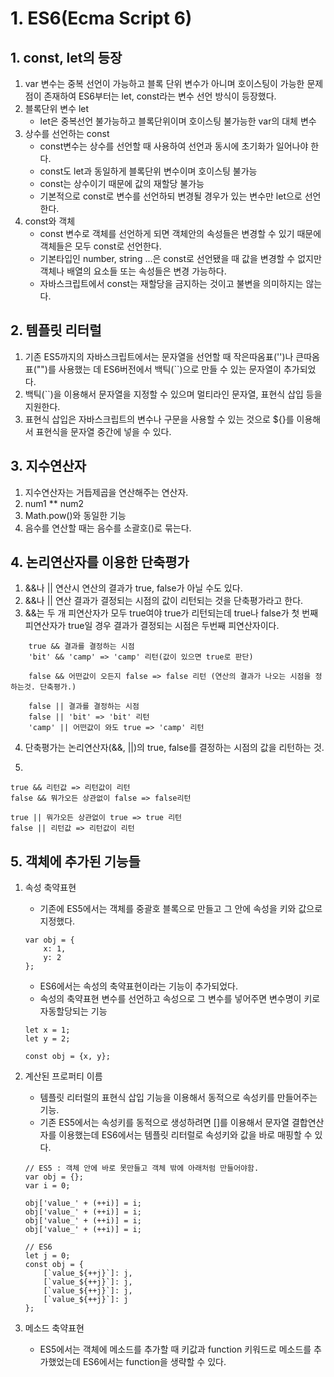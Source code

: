 # 1. ES6(Ecma Script 6)
## 1. const, let의 등장
1. var 변수는 중복 선언이 가능하고 블록 단위 변수가 아니며 호이스팅이 가능한 문제점이 존재하여 ES6부터는 let, const라는 변수 선언 방식이 등장했다.
2. 블록단위 변수 let
    - let은 중복선언 불가능하고 블록단위이며 호이스팅 불가능한 var의 대체 변수
3. 상수를 선언하는 const
    - const변수는 상수를 선언할 때 사용하여 선언과 동시에 초기화가 일어나야 한다.
    - const도 let과 동일하게 블록단위 변수이며 호이스팅 불가능
    - const는 상수이기 때문에 값의 재할당 불가능
    - 기본적으로 const로 변수를 선언하되 변경될 경우가 있는 변수만 let으로 선언한다.
4. const와 객체
    - const 변수로 객체를 선언하게 되면 객체안의 속성들은 변경할 수 있기 때문에 객체들은 모두 const로 선언한다.
    - 기본타입인 number, string ...은 const로 선언됐을 때 값을 변경할 수 없지만 객체나 배열의 요소들 또는 속성들은 변경 가능하다.
    - 자바스크립트에서 const는 재할당을 금지하는 것이고 불변을 의미하지는 않는다.

## 2. 템플릿 리터럴
1. 기존 ES5까지의 자바스크립트에서는 문자열을 선언할 때 작은따옴표('')나 큰따옴표("")를 사용했는 데 ES6버전에서 백틱(``)으로 만들 수 있는 문자열이 추가되었다.
2. 백틱(``)을 이용해서 문자열을 지정할 수 있으며 멀티라인 문자열, 표현식 삽입 등을 지원한다.
3. 표현식 삽입은 자바스크립트의 변수나 구문을 사용할 수 있는 것으로 ${}를 이용해서 표현식을 문자열 중간에 넣을 수 있다.

## 3. 지수연산자
1. 지수연산자는 거듭제곱을 연산해주는 연산자.
2. num1 ** num2
3. Math.pow()와 동일한 기능
4. 음수를 연산할 때는 음수를 소괄호()로 묶는다.


## 4. 논리연산자를 이용한 단축평가
1. &&나 || 연산시 연산의 결과가 true, false가 아닐 수도 있다.
2. &&나 || 연산 결과가 결정되는 시점의 값이 리턴되는 것을 단축평가라고 한다.
3. &&는 두 개 피연산자가 모두 true여야 true가 리턴되는데 true나 false가 첫 번째 피연산자가 true일 경우 결과가 결정되는 시점은 두번째 피연산자이다.
```
    true && 결과를 결정하는 시점
    'bit' && 'camp' => 'camp' 리턴(값이 있으면 true로 판단)

    false && 어떤값이 오든지 false => false 리턴 (연산의 결과가 나오는 시점을 정하는것. 단축평가.)

    false || 결과를 결정하는 시점
    false || 'bit' => 'bit' 리턴
    'camp' || 어떤값이 와도 true => 'camp' 리턴
```
4. 단축평가는 논리연산자(&&, ||)의 true, false를 결정하는 시점의 값을 리턴하는 것.

5.
```
true && 리턴값 => 리턴값이 리턴
false && 뭐가오든 상관없이 false => false리턴

true || 뭐가오든 상관없이 true => true 리턴
false || 리턴값 => 리턴값이 리턴
```


## 5. 객체에 추가된 기능들
1. 속성 축약표현
    - 기존에 ES5에서는 객체를 중괄호 블록으로 만들고 그 안에 속성을 키와 값으로 지정했다.
    ```
    var obj = {
        x: 1,
        y: 2
    };
    ```

    - ES6에서는 속성의 축약표현이라는 기능이 추가되었다.
    - 속성의 축약표현 변수를 선언하고 속성으로 그 변수를 넣어주면 변수명이 키로 자동할당되는 기능
    ```
    let x = 1;
    let y = 2;

    const obj = {x, y};
    ```

2. 계산된 프로퍼티 이름
    - 템플릿 리터럴의 표현식 삽입 기능을 이용해서 동적으로 속성키를 만들어주는 기능.
    - 기존 ES5에서는 속성키를 동적으로 생성하려면 []를 이용해서 문자열 결합연산자를 이용했는데 ES6에서는 템플릿 리터럴로 속성키와 값을 바로 매핑할 수 있다.
    ```
    // ES5 : 객체 안에 바로 못만들고 객체 밖에 아래처럼 만들어야함.
    var obj = {}; 
    var i = 0;

    obj['value_' + (++i)] = i;
    obj['value_' + (++i)] = i;
    obj['value_' + (++i)] = i;
    obj['value_' + (++i)] = i;

    // ES6
    let j = 0;
    const obj = {
        [`value_${++j}`]: j,
        [`value_${++j}`]: j,
        [`value_${++j}`]: j,
        [`value_${++j}`]: j
    };
    ```
3. 메소드 축약표현
    - ES5에서는 객체에 메소드를 추가할 때 키값과 function 키워드로 메소드를 추가했었는데 ES6에서는 function을 생략할 수 있다.